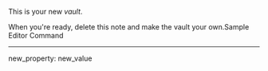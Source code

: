 This is your new *vault*.


When you're ready, delete this note and make the vault your own.Sample Editor Command




---
new_property: new_value